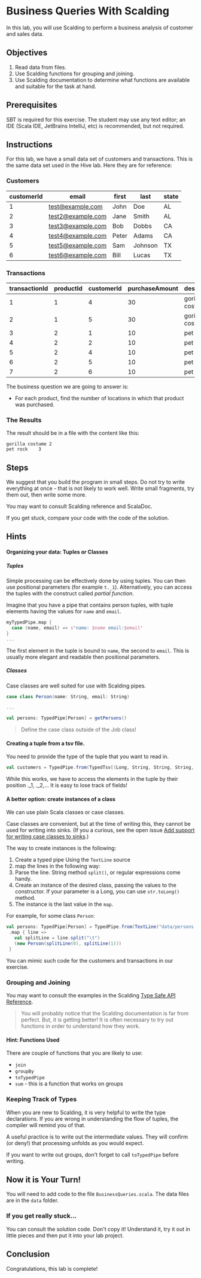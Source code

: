 # Business Queries With Scalding

In this lab, you will use Scalding to perform a business analysis of customer and sales data.


## Objectives

1. Read data from files.
2. Use Scalding functions for grouping and joining.
3. Use Scalding documentation to determine what functions are available and suitable for the task at hand.


## Prerequisites

SBT is required for this exercise. The student may use any text editor; an IDE (Scala IDE, JetBrains IntelliJ, etc) is recommended, but not required.


## Instructions
For this lab, we have a small data set of customers and transactions. This is the same data set used in the Hive lab. Here they are for reference:

### Customers
customerId | email | first | last | state
---|-------|-------|------|------
1 | test@example.com | John | Doe | AL
2 | test2@example.com | Jane | Smith | AL
3 | test3@example.com | Bob | Dobbs | CA
4 | test4@example.com | Peter | Adams | CA
5 | test5@example.com | Sam | Johnson | TX
6 | test6@example.com | Bill | Lucas | TX

### Transactions
transactionId | productId | customerId | purchaseAmount | description
---|-----------|------------|----------------|------------
1 | 1 | 4 | 30 | gorilla costume
2 | 1 | 5 | 30 | gorilla costume
3 | 2 | 1 | 10 | pet rock
4 | 2 | 2 | 10 | pet rock
5 | 2 | 4 | 10 | pet rock
6 | 2 | 5 | 10 | pet rock
7 | 2 | 6 | 10 | pet rock

The business question we are going to answer is:

* For each product, find the number of locations in which that product was purchased.



### The Results

The result should be in a file with the content like this:
```
gorilla costume	2
pet rock	3
```


## Steps

We suggest that you build the program in small steps. Do not try to write everything at once - that is not likely to work well. Write small fragments, try them out, then write some more.

You may want to consult Scalding reference and ScalaDoc.


If you get stuck, compare your code with the code of the solution.


## Hints

#### Organizing your data: Tuples or Classes

##### Tuples
Simple processing can be effectively done by using tuples. You can then use positional parameters (for example `t._1`). Alternatively, you can access the tuples with the construct called _partial function_.

Imagine that you have a pipe that contains person tuples, with tuple elements having the values for  `name` and `email`.

``` scala
myTypedPipe.map {
  case (name, email) => s"name: $name email:$email"
}
...
```
The first element in the tuple is bound to `name`, the second to `email`. This is usually more elegant and readable then positional parameters.


##### Classes

Case classes are well suited for use with Scalding pipes.

``` scala
case class Person(name: String, email: String)

...

val persons: TypedPipe[Person] = getPersons()
```

> Define the case class outside of the Job class!

#### Creating a tuple from a tsv file.

You need to provide the type of the tuple that you want to read in.

``` scala
val customers = TypedPipe.from(TypedTsv[(Long, String, String, String, String)](args("customerFile")))
```
While this works, we have to access the elements in the tuple by their position ._1, ._2,...
It is easy to lose track of fields!

#### A better option: create instances of a class

We can use plain Scala classes or case classes.

Case classes are convenient, but at the time of writing this, they cannot be used for writing into sinks. (If you a curious, see the open issue [Add support for writing case classes to sinks](https://github.com/twitter/scalding/issues/939).)

The way to create instances is the following:
1. Create a typed pipe Using the  `TextLine` source
2. map the lines in the following way:
 1. Parse the line. String method `split()`, or regular expressions come handy.
 2. Create an instance of the desired class, passing the values to the constructor. If your parameter is a Long, you can use `str.toLong()` method.
 3. The instance is the last value in the `map`.

 For example, for some class `Person`:

 ``` scala
 val persons: TypedPipe[Person] = TypedPipe.from(TextLine("data/persons.tsv"))
  .map { line =>
    val splitLine = line.split("\t")
    (new Person(splitLine(0), splitLine(1)))
  }
```
You can mimic such code for the customers and transactions in our exercise.


### Grouping and Joining

You may want to consult the examples in the Scalding [Type Safe API Reference](https://github.com/twitter/scalding/wiki/Type-safe-api-reference).

> You will probably notice that the Scalding documentation is far from perfect. But, it is getting better! It is often necessary to try out functions in order to understand how they work.

#### Hint: Functions Used

There are couple of functions that you are likely to use:
- `join`
- `groupBy`
- `toTypedPipe`
- `sum` - this is a function that works on groups



### Keeping Track of Types

When you are new to Scalding, it is very helpful to write the type declarations. If you are wrong in understanding the flow of tuples, the compiler will remind you of that.

A useful practice is to write out the intermediate values. They will confirm (or deny!) that processing unfolds as you would expect.

If you want to write out groups, don't forget to call `toTypedPipe` before writing.


## Now it is Your Turn!

You will need to add code to the file `BusinessQueries.scala`. The data files are in the `data` folder.

### If you get really stuck...

You can consult the solution code. Don't copy it! Understand it, try it out in little pieces and then put it into your lab project.


## Conclusion

Congratulations, this lab is complete!

